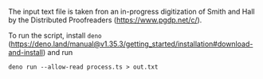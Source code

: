 The input text file is taken fron an in-progress digitization of Smith and Hall
by the Distributed Proofreaders (https://www.pgdp.net/c/).

To run the script, install `deno`
(https://deno.land/manual@v1.35.3/getting_started/installation#download-and-install)
and run

```
deno run --allow-read process.ts > out.txt
```
